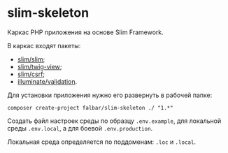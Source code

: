 # slim-skeleton

Каркас PHP приложения на основе Slim Framework.

В каркас входят пакеты:

* [slim/slim](https://packagist.org/packages/slim/slim);
* [slim/twig-view](https://packagist.org/packages/slim/twig-view);
* [slim/csrf](https://packagist.org/packages/slim/csrf);
* [illuminate/validation](https://packagist.org/packages/illuminate/validation).

Для установки приложения нужно его развернуть в рабочей папке:

```
composer create-project falbar/slim-skeleton ./ "1.*"
```

Создать файл настроек среды по образцу `.env.example`, для локальной среды `.env.local`, a для боевой `.env.production`.

Локальная среда определяется по поддоменам: `.loc` и `.local`.